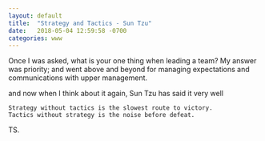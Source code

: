 ```yaml
---
layout: default
title:  "Strategy and Tactics - Sun Tzu"
date:   2018-05-04 12:59:58 -0700
categories: www
---
```


Once I was asked, what is your one thing when leading a team? My answer was priority; 
and went above and beyond for managing expectations and communications with upper management.

and now when I think about it again, Sun Tzu has said it very well

```
Strategy without tactics is the slowest route to victory.
Tactics without strategy is the noise before defeat.
```

TS.
